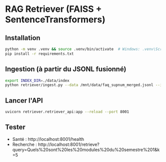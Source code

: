# RAG Retriever (FAISS + SentenceTransformers)

## Installation
```bash
python -m venv .venv && source .venv/bin/activate  # Windows: .venv\Scripts\activate
pip install -r requirements.txt
```

## Ingestion (à partir du JSONL fusionné)
```bash
export INDEX_DIR=./data/index
python retriever/ingest.py --data /mnt/data/faq_supnum_merged.jsonl --index_dir $INDEX_DIR
```

## Lancer l'API
```bash
uvicorn retriever.retriever_api:app --reload --port 8001
```

## Tester
- Santé : http://localhost:8001/health
- Recherche : http://localhost:8001/retrieve?query=Quels%20sont%20les%20modules%20du%20semestre%201&k=5
